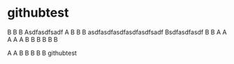 githubtest
==========

B
B
B
Asdfasdfsadf
A
B
B
B
asdfasdfasdfasdfasdfsadf
Bsdfasdfasdf
B
B
A
A
A
A
A
B
B
B
B
B
B

A
A
B
B
B
B
B
githubtest
